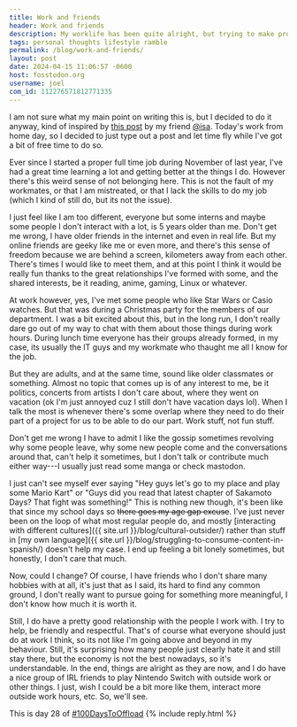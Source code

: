 ```yaml
---
title: Work and friends
header: Work and friends
description: My worklife has been quite alright, but trying to make proper friendships in the workplace is difficult sometimes.
tags: personal thoughts lifestyle ramble
permalink: /blog/work-and-friends/
layout: post
date: 2024-04-15 11:06:57 -0600
host: fosstodon.org
username: joel
com_id: 112276571812771335
---
```


I am not sure what my main point on writing this is, but I decided to do it anyway, kind of inspired by [this post](https://tahimik.com/journal/alone-or-lonely) by my friend [@isa](https://citrus.farm/@isa). Today's work from home day, so I decided to just type out a post and let time fly while I've got a bit of free time to do so.

Ever since I started a proper full time job during November of last year, I've had a great time learning a lot and getting better at the things I do. However there's this weird sense of not belonging here. This is not the fault of my workmates, or that I am mistreated, or that I lack the skills to do my job (which I kind of still do, but its not the issue).

I just feel like I am too different, everyone but some interns and maybe some people I don't interact with a lot, is 5 years older than me. Don't get me wrong, I have older friends in the internet and even in real life. But my online friends are geeky like me or even more, and there's this sense of freedom because we are behind a screen, kilometers away from each other. There's times I would like to meet them, and at this point I think it would be really fun thanks to the great relationships I've formed with some, and the shared interests, be it reading, anime, gaming, Linux or whatever.

At work however, yes, I've met some people who like Star Wars or Casio watches. But that was during a Christmas party for the members of our department. I was a bit excited about this, but in the long run, I don't really dare go out of my way to chat with them about those things during work hours. During lunch time everyone has their groups already formed, in my case, its usually the IT guys and my workmate who thaught me all I know for the job.

But they are adults, and at the same time, sound like older classmates or something. Almost no topic that comes up is of any interest to me, be it politics, concerts from artists I don't care about, where they went on vacation (ok I'm just annoyed cuz I still don't have vacation days lol). When I talk the most is whenever there's some overlap where they need to do their part of a project for us to be able to do our part. Work stuff, not fun stuff.

Don't get me wrong I have to admit I like the gossip sometimes revolving why some people leave, why some new people come and the conversations around that, can't help it sometimes, but I don't talk or contribute much either way---I usually just read some manga or check mastodon.

I just can't see myself ever saying "Hey guys let's go to my place and play some Mario Kart" or "Guys did you read that latest chapter of Sakamoto Days? That fight was something!" This is nothing new though, it's been like that since my school days so ~~there goes my age gap excuse~~. I've just never been on the loop of what most regular people do, and mostly [interacting with different cultures]({{ site.url }}/blog/cultural-outsider/) rather than stuff in [my own language]({{ site.url }}/blog/struggling-to-consume-content-in-spanish/) doesn't help my case. I end up feeling a bit lonely sometimes, but honestly, I don't care that much.

Now, could I change? Of course, I have friends who I don't share many hobbies with at all, it's just that as I said, its hard to find any common ground, I don't really want to pursue going for something more meaningful, I don't know how much it is worth it.

Still, I do have a pretty good relationship with the people I work with. I try to help, be friendly and respectful. That's of course what everyone should just do at work I think, so its not like I'm going above and beyond in my behaviour. Still, it's surprising how many people just clearly hate it and still stay there, but the economy is not the best nowadays, so it's understandable. In the end, things are alright as they are now, and I do have a nice group of IRL friends to play Nintendo Switch with outside work or other things. I just, wish I could be a bit more like them, interact more outside work hours, etc. So, we'll see.

This is day 28 of [#100DaysToOffload](https://100daystooffload.com)
{% include reply.html %}

